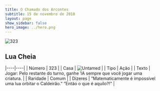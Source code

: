 ```yaml
---
title: O Chamado dos Arcontes
subtitle: 15 de novembro de 2018
layout: page
show_sidebar: false
hero_image: ../hero.png
---
```


![323](https://cdn.keyforgegame.com/media/card_front/pt/341_323_CMWHFWX8HM52_pt.png)

## Lua Cheia

|----|----|
| Número | 323 |
| Casa | ![Untamed](https://archonarcana.com/images/thumb/b/bd/Untamed.png/22px-Untamed.png "Indomados") |
| Tipo | Ação |
| Texto | Jogar: Pelo restante do turno, ganhe 1A sempre que você jogar uma criatura. |
| Raridade | Comum |
| Dizeres | ”Matematicamente é impossível uma  lua orbitar o Caldeirão.” ”Então o que é aquilo?!” |
